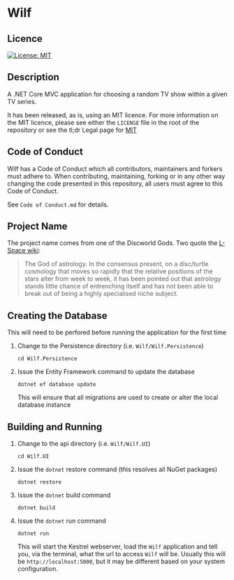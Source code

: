 # Wilf

## Licence
[![License: MIT](https://img.shields.io/badge/License-MIT-yellow.svg)](https://opensource.org/licenses/MIT)

## Description

A .NET Core MVC application for choosing a random TV show within a given TV series.

It has been released, as is, using an MIT licence. For more information on the MIT licence, please see either the `LICENSE` file in the root of the repository or see the tl;dr Legal page for [MIT](https://tldrlegal.com/license/mit-license)

## Code of Conduct
Wilf has a Code of Conduct which all contributors, maintainers and forkers must adhere to. When contributing, maintaining, forking or in any other way changing the code presented in this repository, all users must agree to this Code of Conduct.

See `Code of Conduct.md` for details.

## Project Name

The project name comes from one of the Discworld Gods. Two quote the [L-Space wiki](https://wiki.lspace.org/mediawiki/Wilf):

> The God of astrology. In the consensus present, on a disc/turtle cosmology that moves so rapidly that the relative positions of the stars alter from week to week, it has been pointed out that astrology stands little chance of entrenching itself and has not been able to break out of being a highly specialised niche subject.

## Creating the Database

This will need to be perfored before running the application for the first time

1. Change to the Persistence directory (i.e. `Wilf/Wilf.Persistence`)

    `cd Wilf.Persistence`

1. Issue the Entity Framework command to update the database

    `dotnet ef database update`

    This will ensure that all migrations are used to create or alter the local database instance

## Building and Running

1. Change to the api directory (i.e. `Wilf/Wilf.UI`)

    `cd Wilf.UI`

1. Issue the `dotnet` restore command (this resolves all NuGet packages)

    `dotnet restore`

1. Issue the `dotnet` build command

    `dotnet build`

1. Issue the `dotnet` run command

    `dotnet run`

    This will start the Kestrel webserver, load the `Wilf` application and tell you, via the terminal, what the url to access `Wilf` will be. Usually this will be `http://localhost:5000`, but it may be different based on your system configuration.